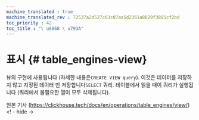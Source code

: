 ```yaml
---
machine_translated : true
machine_translated_rev : 72537a2d527c63c07aa5d2361a8829f3895cf2bd
toc_priority : 42
toc_title : "\ u8868 \ u793A"
---
```


# 표시 {# table_engines-view}

뷰의 구현에 사용됩니다 (자세한 내용은`CREATE VIEW query`). 이것은 데이터를 저장하지 않고 지정된 데이터 만 저장합니다`SELECT` 쿼리. 테이블에서 읽을 때이 쿼리가 실행됩니다 (쿼리에서 불필요한 열이 모두 삭제됩니다).

원본 기사 (https://clickhouse.tech/docs/en/operations/table_engines/view/) <! - hide ->
